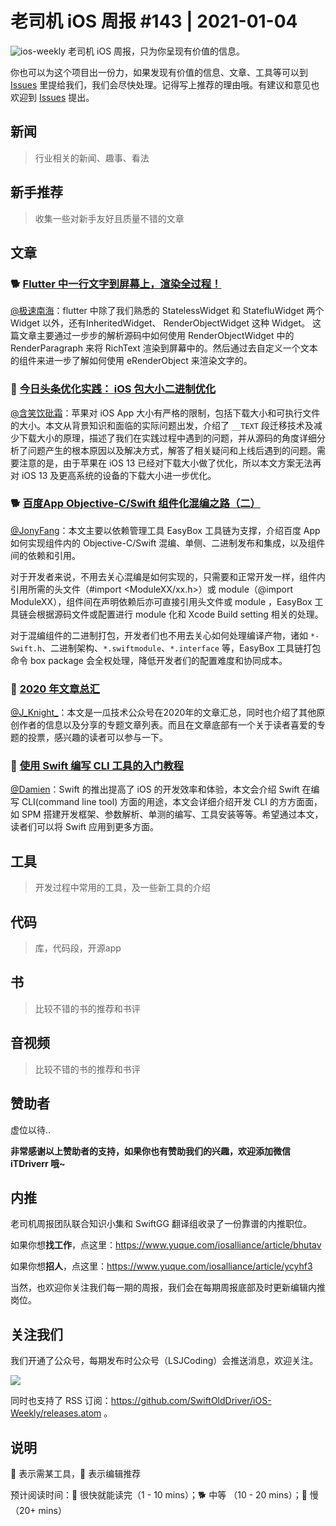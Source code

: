 # 老司机 iOS 周报 #143 | 2021-01-04

![ios-weekly](https://github.com/SwiftOldDriver/iOS-Weekly/blob/master/assets/ios-weekly.png?raw=true)
老司机 iOS 周报，只为你呈现有价值的信息。

你也可以为这个项目出一份力，如果发现有价值的信息、文章、工具等可以到 [Issues](https://github.com/SwiftOldDriver/iOS-Weekly/issues) 里提给我们，我们会尽快处理。记得写上推荐的理由哦。有建议和意见也欢迎到 [Issues](https://github.com/SwiftOldDriver/iOS-Weekly/issues) 提出。

## 新闻

> 行业相关的新闻、趣事、看法

## 新手推荐

> 收集一些对新手友好且质量不错的文章

## 文章

### 🐕 [Flutter 中一行文字到屏幕上，渲染全过程！](https://developer.apple.com/news/?id=an960mux)

[@极速南海](https://github.com/ztlyyznf001)：flutter 中除了我们熟悉的 StatelessWidget 和 StatefluWidget 两个 Widget 以外，还有InheritedWidget、 RenderObjectWidget 这种 Widget。 这篇文章主要通过一步步的解析源码中如何使用 RenderObjectWidget 中的 RenderParagraph 来将 RichText 渲染到屏幕中的。然后通过去自定义一个文本的组件来进一步了解如何使用 eRenderObject 来渲染文字的。

### 🐢 [今日头条优化实践： iOS 包大小二进制优化](https://mp.weixin.qq.com/s/TnqAqpmuXsGFfpcSUqZ9GQ)

[@含笑饮砒霜](https://weibo.com/chinafishnews/)：苹果对 iOS App 大小有严格的限制，包括下载大小和可执行文件的大小。本文从背景知识和面临的实际问题出发，介绍了 `__TEXT` 段迁移技术及减少下载大小的原理，描述了我们在实践过程中遇到的问题，并从源码的角度详细分析了问题产生的根本原因以及解决方式，解答了相关疑问和上线后遇到的问题。需要注意的是，由于苹果在 iOS 13 已经对下载大小做了优化，所以本文方案无法再对 iOS 13 及更高系统的设备的下载大小进一步优化。

### 🐕 [百度App Objective-C/Swift 组件化混编之路（二）](https://mp.weixin.qq.com/s/xA3g0GdNvfKNgfvG6imEvw)

[@JonyFang](https://github.com/JonyFang)：本文主要以依赖管理工具 EasyBox 工具链为支撑，介绍百度 App 如何实现组件内的 Objective-C/Swift 混编、单侧、二进制发布和集成，以及组件间的依赖和引用。

对于开发者来说，不用去关心混编是如何实现的，只需要和正常开发一样，组件内引用所需的头文件（#import <ModuleXX/xx.h>）或 module（@import ModuleXX），组件间在声明依赖后亦可直接引用头文件或 module ，EasyBox 工具链会根据源码文件或配置进行 module 化和 Xcode Build setting 相关的处理。

对于混编组件的二进制打包，开发者们也不用去关心如何处理编译产物，诸如 `*-Swift.h`、二进制架构、`*.swiftmodule`、`*.interface` 等，EasyBox 工具链打包命令 box package 会全权处理，降低开发者们的配置难度和协同成本。

### 🐎 [2020 年文章总汇](https://mp.weixin.qq.com/s/71z6vbkxjzk8SzJCmZeFlw)

[@J_Knight_](https://github.com/knightsj)：本文是一瓜技术公众号在2020年的文章汇总，同时也介绍了其他原创作者的信息以及分享的专题文章列表。而且在文章底部有一个关于读者喜爱的专题的投票，感兴趣的读者可以参与一下。

### 🐎 [使用 Swift 编写 CLI 工具的入门教程](https://mp.weixin.qq.com/s/V4IdsYUouKGr68ULyb88Qw)

[@Damien](https://github.com/ZengyiMa)：Swift 的推出提高了 iOS 的开发效率和体验，本文会介绍 Swift 在编写 CLI(command line tool) 方面的用途，本文会详细介绍开发 CLI 的方方面面，如 SPM 搭建开发框架、参数解析、单测的编写、工具安装等等。希望通过本文，读者们可以将 Swift 应用到更多方面。 

## 工具

> 开发过程中常用的工具，及一些新工具的介绍

## 代码

> 库，代码段，开源app

## 书

> 比较不错的书的推荐和书评

## 音视频

> 比较不错的书的推荐和书评

## 赞助者

虚位以待..

**非常感谢以上赞助者的支持，如果你也有赞助我们的兴趣，欢迎添加微信 iTDriverr 哦~**

## 内推

老司机周报团队联合知识小集和 SwiftGG 翻译组收录了一份靠谱的内推职位。

如果你想**找工作**，点这里：https://www.yuque.com/iosalliance/article/bhutav

如果你想**招人**，点这里：https://www.yuque.com/iosalliance/article/ycyhf3

当然，也欢迎你关注我们每一期的周报，我们会在每期周报底部及时更新编辑内推岗位。

## 关注我们

我们开通了公众号，每期发布时公众号（LSJCoding）会推送消息，欢迎关注。

![](https://github.com/SwiftOldDriver/iOS-Weekly/blob/master/assets/qrcode_for_wechat.jpg?raw=true)

同时也支持了 RSS 订阅：https://github.com/SwiftOldDriver/iOS-Weekly/releases.atom 。

## 说明

🚧 表示需某工具，🌟 表示编辑推荐

预计阅读时间：🐎 很快就能读完（1 - 10 mins）；🐕 中等 （10 - 20 mins）；🐢 慢（20+ mins）
